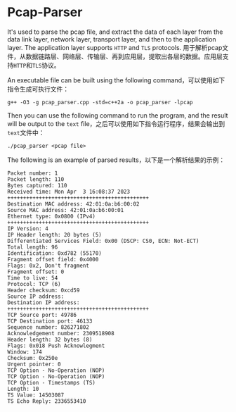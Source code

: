 # Pcap-Parser

It's used to parse the pcap file, and extract the data of each layer from the data link layer, network layer, transport layer, and then to the application layer. The application layer supports `HTTP` and `TLS` protocols.
用于解析pcap文件，从数据链路层、网络层、传输层、再到应用层，提取出各层的数据。应用层支持`HTTP`和`TLS`协议。

An executable file can be built using the following command，可以使用如下指令生成可执行文件：

```shell
g++ -O3 -g pcap_parser.cpp -std=c++2a -o pcap_parser -lpcap
```

Then you can use the following command to run the program, and the result will be output to the `text` file，之后可以使用如下指令运行程序，结果会输出到`text`文件中：
```shell
./pcap_parser <pcap file>
```

The following is an example of parsed results，以下是一个解析结果的示例：

```
Packet number: 1
Packet length: 110
Bytes captured: 110
Received time: Mon Apr  3 16:08:37 2023
+++++++++++++++++++++++++++++++++++++++++++++
Destination MAC address: 42:01:0a:b6:00:02
Source MAC address: 42:01:0a:b6:00:01
Ethernet type: 0x0800 (IPv4)
+++++++++++++++++++++++++++++++++++++++++++++
IP Version: 4
IP Header length: 20 bytes (5)
Differentiated Services Field: 0x00 (DSCP: CS0, ECN: Not-ECT)
Total length: 96
Identification: 0xd782 (55170)
Fragment offset field: 0x4000
Flags: 0x2, Don't fragment
Fragment offset: 0
Time to live: 54
Protocol: TCP (6)
Header checksum: 0xcd59
Source IP address: 
Destination IP address: 
+++++++++++++++++++++++++++++++++++++++++++++
TCP Source port: 49786
TCP Destination port: 46133
Sequence number: 826271802
Acknowledgement number: 2309518908
Header length: 32 bytes (8)
Flags: 0x018 Push Acknowlegment
Window: 174
Checksum: 0x250e
Urgent pointer: 0
TCP Option - No-Operation (NOP)
TCP Option - No-Operation (NOP)
TCP Option - Timestamps (TS)
Length: 10
TS Value: 14503087
TS Echo Reply: 2336553410
```